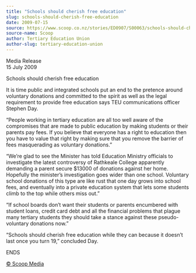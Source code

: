 ```yaml
---
title: "Schools should cherish free education"
slug: schools-should-cherish-free-education
date: 2009-07-15
source: https://www.scoop.co.nz/stories/ED0907/S00063/schools-should-cherish-free-education.htm
source-name: Scoop
author: Tertiary Education Union
author-slug: tertiary-education-union
---
```


<p>Media Release<br>15 July 2009</p>

<p>Schools should cherish free
education</p>

<p>It is time public and integrated schools put an
end to the pretence around voluntary donations and committed
to the spirit as well as the legal requirement to provide
free education says TEU communications officer Stephen
Day.</p>

<p>“People working in tertiary education are all too
well aware of the compromises that are made to public
education by making students or their parents pay fees.  If
you believe that everyone has a right to education then you
have to value that right by making sure that you remove the
barrier of fees masquerading as voluntary
donations.”</p>

<p>“We’re glad to see the Minister has told
Education Ministry officials to investigate the latest
controversy of Rathkeale College apparently demanding a
parent secure $13000 of donations against her home.
Hopefully the minister’s investigation goes wider than one
school.  Voluntary school donations of this type are like
rust that one day grows into school fees, and eventually
into a private education system that lets some students
climb to the top while others miss out.”  </p>

<p>“If school
boards don’t want their students or parents encumbered
with student loans, credit card debt and all the financial
problems that plague many tertiary students they should take
a stance against these pseudo-voluntary donations
now.”</p>

<p>“Schools should cherish free education while
they can because it doesn’t last once you turn 19,”
concluded
Day.</p>

<p>ENDS
</p>

<p>
<a href="http://www.scoop.co.nz/about/terms.html" target="_blank"><span>© Scoop Media</span></a>
         </p>